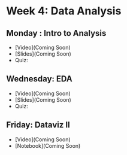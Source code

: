 # Week 4: Data Analysis

## Monday : Intro to Analysis

- [Video](Coming Soon)
- [Slides](Coming Soon)
- Quiz: 

## Wednesday: EDA

- [Video](Coming Soon)
- [Slides](Coming Soon)
- Quiz: 


## Friday: Dataviz II

- [Video](Coming Soon)
- [Notebook](Coming Soon)
